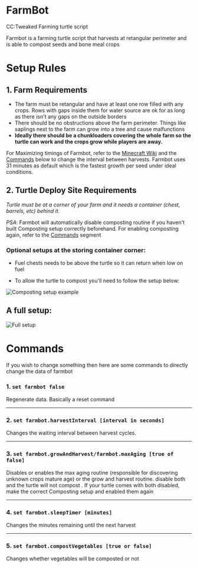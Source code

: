 # FarmBot
CC:Tweaked Farming turtle script

Farmbot is a farming turtle script that harvests at retangular perimeter and is able to compost seeds and bone meal crops 

# Setup Rules

## 1. Farm Requirements

* The farm must be retangular and have at least one row filled with any crops. Rows with gaps inside them for water source are ok for as long as there isn't any gaps on the outside borders
* There should be no obstructions above the farm perimeter. Things like saplings next to the farm can grow into a tree and cause malfunctions 
* **Ideally there should be a chunkloaders covering the whole farm so the turtle can work and the crops grow while players are away.**

For Maximizing timings of Farmbot, refer to the [Minecraft Wiki](https://minecraft.fandom.com/wiki/Tutorials/Crop_farming#Growth_and_harvesting) and the [Commands](https://github.com/Raikokiar/FarmBot#2-set-farmbotharvestinterval-interval-in-seconds) below to change the interval between harvests. Farmbot uses 31 minutes as default which is the fastest growth per seed under ideal conditions.


## 2. Turtle Deploy Site Requirements

_Turtle must be at a corner of your farm and it needs a container (chest, barrels, etc) behind it._

*PSA*: Farmbot will automatically disable composting routine if you haven't built Composting setup correctly beforehand. For enabling composting again, refer to the [Commands](https://github.com/Raikokiar/FarmBot#3-set-farmbotgrowandharvestfarmbotmaxaging-true-of-false-) segment

### Optional setups at the storing container corner:

* Fuel chests needs to be above the turtle so it can return when low on fuel

* To allow the turtle to compost you'll need to follow the setup below:

![Composting setup example](https://imgur.com/mJPnxCm.png)


## A full setup:

![Full setup](https://imgur.com/7gvUwKM.png)


# Commands

If you wish to change something then here are some commands to directly change the data of farmbot

### 1. `set farmbot false`

Regenerate data. Basically a reset command
_________________________

### 2. `set farmbot.harvestInterval [interval in seconds]`

Changes the waiting interval between harvest cycles.
________________________

### 3. `set farmbot.growAndHarvest/farmbot.maxAging [true of false] `

Disables or enables the max aging routine (responsible for discovering unknown crops mature age) or the grow and harvest routine. disable both and the turtle will not compost . If your turtle comes with both disabled, make the correct Composting setup and enabled them again
________________________

### 4. `set farmbot.sleepTimer [minutes] `

Changes the minutes remaining until the next harvest
________________________

### 5. `set farmbot.compostVegetables [true or false]`

Changes whether vegetables will be composted or not

